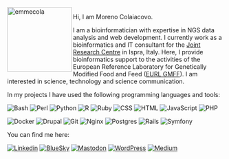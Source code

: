 <img src="https://emmecola.github.io/emmecola.jpg" alt="emmecola" width="150" align="left">

Hi, I am Moreno Colaiacovo.

I am a bioinformatician with expertise in NGS data analysis and web development. I currently work as a bioinformatics and IT consultant for the [Joint Research Centre](https://joint-research-centre.ec.europa.eu/index_en) in Ispra, Italy. Here, I provide bioinformatics support to the activities of the European Reference Laboratory for Genetically Modified Food and Feed ([EURL GMFF](https://gmo-crl.jrc.ec.europa.eu/)). I am interested in science, technology and science communication.

In my projects I have used the following programming languages and tools:

![Bash](https://img.shields.io/badge/Bash-4EAA25?logo=gnubash&logoColor=fff)
![Perl](https://img.shields.io/badge/Perl-%2339457E.svg?logo=perl&logoColor=fff)
![Python](https://img.shields.io/badge/Python-3776AB?logo=python&logoColor=fff)
![R](https://img.shields.io/badge/R-%23276DC3.svg?logo=r&logoColor=fff)
![Ruby](https://img.shields.io/badge/Ruby-%23CC342D.svg?&logo=ruby&logoColor=fff)
![CSS](https://img.shields.io/badge/CSS-1572B6?logo=css3&logoColor=fff)
![HTML](https://img.shields.io/badge/HTML-%23E34F26.svg?logo=html5&logoColor=fff)
![JavaScript](https://img.shields.io/badge/JavaScript-F7DF1E?logo=javascript&logoColor=fff)
![PHP](https://img.shields.io/badge/php-%23777BB4.svg?&logo=php&logoColor=fff)

![Docker](https://img.shields.io/badge/Docker-2496ED?logo=docker&logoColor=fff)
![Drupal](https://img.shields.io/badge/drupal-%230678BE.svg?logo=drupal&logoColor=fff)
![Git](https://img.shields.io/badge/Git-F05032?logo=git&logoColor=fff)
![Nginx](https://img.shields.io/badge/nginx-%23009639.svg?logo=nginx&logoColor=fff)
![Postgres](https://img.shields.io/badge/Postgres-%23316192.svg?logo=postgresql&logoColor=fff)
![Rails](https://img.shields.io/badge/Rails-%23CC0000.svg?logo=ruby-on-rails&logoColor=fff)
![Symfony](https://img.shields.io/badge/Symfony-black?logo=symfony&logoColor=fff)

You can find me here:

[![Linkedin](https://img.shields.io/badge/LinkedIn-0077B5?&logo=linkedin&logoColor=white)](https://www.linkedin.com/in/colaiacovo/)
[![BlueSky](https://img.shields.io/badge/Bluesky-1DA1F2?logo=Bluesky&logoColor=white)](https://bsky.app/profile/emmecola.bsky.app)
[![Mastodon](https://img.shields.io/badge/Mastodon-6364FF?logo=mastodon&logoColor=fff)](https://mastodon.uno/@emmecola)
[![WordPress](https://img.shields.io/badge/WordPress-%2321759B.svg?logo=wordpress&logoColor=white)](https://mygenomix.wordpress.com)
[![Medium](https://img.shields.io/badge/Medium-black?logo=medium&logoColor=white)](https://mygenomix.medium.com/)
